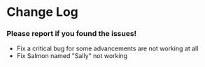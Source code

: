 # Change Log

### Please report if you found the issues!

* Fix a critical bug for some advancements are not working at all
* Fix Salmon named "Sally" not working